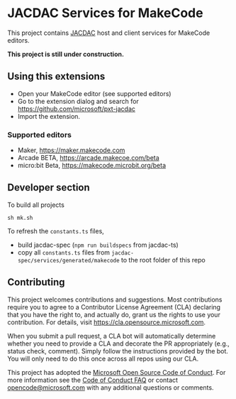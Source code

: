 # JACDAC Services for MakeCode

This project contains [JACDAC](https://aka.ms/jacdac) host and client services for MakeCode editors.

**This project is still under construction.**

## Using this extensions

* Open your MakeCode editor (see supported editors)
* Go to the extension dialog and search for https://github.com/microsoft/pxt-jacdac
* Import the extension.

### Supported editors

* Maker, https://maker.makecode.com
* Arcade BETA, https://arcade.makecoe.com/beta
* micro:bit Beta, https://makecode.microbit.org/beta

## Developer section

To build all projects
```
sh mk.sh
```

To refresh the ``constants.ts`` files,
* build jacdac-spec (``npm run buildspecs`` from jacdac-ts)
* copy all ``constants.ts`` files from ``jacdac-spec/services/generated/makecode`` to the root folder of this repo

## Contributing

This project welcomes contributions and suggestions.  Most contributions require you to agree to a
Contributor License Agreement (CLA) declaring that you have the right to, and actually do, grant us
the rights to use your contribution. For details, visit https://cla.opensource.microsoft.com.

When you submit a pull request, a CLA bot will automatically determine whether you need to provide
a CLA and decorate the PR appropriately (e.g., status check, comment). Simply follow the instructions
provided by the bot. You will only need to do this once across all repos using our CLA.

This project has adopted the [Microsoft Open Source Code of Conduct](https://opensource.microsoft.com/codeofconduct/).
For more information see the [Code of Conduct FAQ](https://opensource.microsoft.com/codeofconduct/faq/) or
contact [opencode@microsoft.com](mailto:opencode@microsoft.com) with any additional questions or comments.